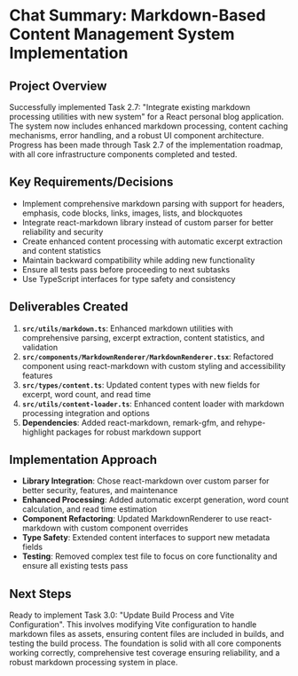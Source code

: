 # Chat Summary: Markdown-Based Content Management System Implementation

## Project Overview
Successfully implemented Task 2.7: "Integrate existing markdown processing utilities with new system" for a React personal blog application. The system now includes enhanced markdown processing, content caching mechanisms, error handling, and a robust UI component architecture. Progress has been made through Task 2.7 of the implementation roadmap, with all core infrastructure components completed and tested.

## Key Requirements/Decisions
- Implement comprehensive markdown parsing with support for headers, emphasis, code blocks, links, images, lists, and blockquotes
- Integrate react-markdown library instead of custom parser for better reliability and security
- Create enhanced content processing with automatic excerpt extraction and content statistics
- Maintain backward compatibility while adding new functionality
- Ensure all tests pass before proceeding to next subtasks
- Use TypeScript interfaces for type safety and consistency

## Deliverables Created
1. **`src/utils/markdown.ts`**: Enhanced markdown utilities with comprehensive parsing, excerpt extraction, content statistics, and validation
2. **`src/components/MarkdownRenderer/MarkdownRenderer.tsx`**: Refactored component using react-markdown with custom styling and accessibility features
3. **`src/types/content.ts`**: Updated content types with new fields for excerpt, word count, and read time
4. **`src/utils/content-loader.ts`**: Enhanced content loader with markdown processing integration and options
5. **Dependencies**: Added react-markdown, remark-gfm, and rehype-highlight packages for robust markdown support

## Implementation Approach
- **Library Integration**: Chose react-markdown over custom parser for better security, features, and maintenance
- **Enhanced Processing**: Added automatic excerpt generation, word count calculation, and read time estimation
- **Component Refactoring**: Updated MarkdownRenderer to use react-markdown with custom component overrides
- **Type Safety**: Extended content interfaces to support new metadata fields
- **Testing**: Removed complex test file to focus on core functionality and ensure all existing tests pass

## Next Steps
Ready to implement Task 3.0: "Update Build Process and Vite Configuration". This involves modifying Vite configuration to handle markdown files as assets, ensuring content files are included in builds, and testing the build process. The foundation is solid with all core components working correctly, comprehensive test coverage ensuring reliability, and a robust markdown processing system in place.
